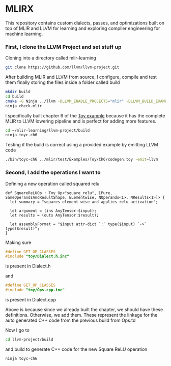 # MLIRX
This repository contains custom dialects, passes, and optimizations built on top of MLIR and LLVM for learning and exploring compiler engineering for machine learning.

### First, I clone the LLVM Project and set stuff up

Cloning into a directory called mlir-learning
```bash
git clone https://github.com/llvm/llvm-project.git
```

After building MLIR and LLVM from source, I configure, compile and test them finally storing the files inside a folder called build
```bash
mkdir build
cd build
cmake -G Ninja ../llvm -DLLVM_ENABLE_PROJECTS="mlir" -DLLVM_BUILD_EXAMPLES=ON -DLLVM_TARGETS_TO_BUILD="X86;NVPTX" -DCMAKE_BUILD_TYPE=Release
ninja check-mlir
```

I specifically built chapter 6 of the [Toy example](https://mlir.llvm.org/docs/Tutorials/Toy/) because it has the complete MLIR to LLVM lowering pipeline and is perfect for adding more features.
```bash
cd ~/mlir-learning/llvm-project/build
ninja toyc-ch6
```

Testing if the build is correct using a provided example by emitting LLVM code
```bash
./bin/toyc-ch6 ../mlir/test/Examples/Toy/Ch6/codegen.toy -emit=llvm
```

### Second, I add the operations I want to

Defining a new operation called squared relu
```tablegen
def SquareReLUOp : Toy_Op<"square_relu", [Pure, SameOperandsAndResultShape, ELementwise, NOperands<1>, NResults<1>]> {
  let summary = "squares element wise and applies relu activation";

  let argument = (ins AnyTensor:$input);
  let results = (outs AnyTensor:$result);

  let assemblyFormat = "$input attr-dict `:` type($input) `->` type($result)";
}
```

Making sure 
```cpp
#define GET_OP_CLASSES
#include "toy/Dialect.h.inc"
```
is present in Dialect.h 

and

```cpp
#define GET_OP_CLASSES
#include "toy/Ops.cpp.inc"
```
is present in Dialect.cpp

Above is because since we already built the chapter, we should have these definitions. Otherwise, we add them. These represent the linkage for the auto generated C++ code from the previous build from Ops.td


Now I go to
```bash
cd llvm-project/build
```

and build to generate C++ code for the new Square ReLU operation
```bash
ninja toyc-ch6
```

